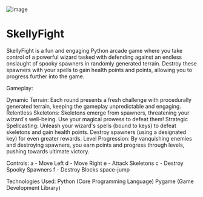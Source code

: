 ![image](https://github.com/user-attachments/assets/17d23d34-6280-4e13-974e-b4e9c9d414b7)

# SkellyFight
SkellyFight is a fun and engaging Python arcade game where you take control of a powerful wizard tasked with defending against an endless onslaught of spooky spawners in randomly generated terrain. Destroy these spawners with your spells to gain health points and points, allowing you to progress further into the game.


Gameplay:

Dynamic Terrain: 
      Each round presents a fresh challenge with procedurally generated terrain, keeping the gameplay unpredictable and engaging.
Relentless Skeletons: 
      Skeletons emerge from spawners, threatening your wizard's well-being. Use your magical prowess to defeat them!
Strategic Spellcasting: 
      Unleash your wizard's spells (bound to keys) to defeat skeletons and gain health points. Destroy spawners (using a designated key) for even greater rewards.
Level Progression:
      By vanquishing enemies and destroying spawners, you earn points and progress through levels, pushing towards ultimate victory.

Controls:
a - Move Left
d - Move Right
e - Attack Skeletons
c - Destroy Spooky Spawners
f - Destroy Blocks
space-jump

Technologies Used:
Python (Core Programming Language)
Pygame (Game Development Library)



